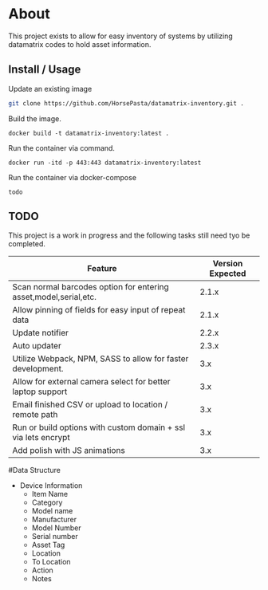 # About
This project exists to allow for easy inventory of systems by utilizing datamatrix codes to hold asset information.

## Install / Usage

Update an existing image
```bash
git clone https://github.com/HorsePasta/datamatrix-inventory.git .
```

Build the image.
```docker
docker build -t datamatrix-inventory:latest .
```

Run the container via command.
```docker
docker run -itd -p 443:443 datamatrix-inventory:latest
```

Run the container via docker-compose
```docker-compose
todo
```


## TODO
This project is a work in progress and the following tasks still need tyo be completed.

| Feature      | Version Expected |
| ----------- | ----------- |
| Scan normal barcodes option for entering asset,model,serial,etc.  | 2.1.x |
| Allow pinning of fields for easy input of repeat data             | 2.1.x |
| Update notifier                                                   | 2.2.x |
| Auto updater                                                      | 2.3.x |
| Utilize Webpack, NPM, SASS to allow for faster development.       | 3.x |
| Allow for external camera select for better laptop support        | 3.x |
| Email finished CSV or upload to location / remote path            | 3.x |
| Run or build options with custom domain + ssl via lets encrypt    | 3.x |
| Add polish with JS animations                                     | 3.x |

#Data Structure
- Device Information
    - Item Name 
    - Category 
    - Model name 
    - Manufacturer 
    - Model Number 
    - Serial number 
    - Asset Tag 
    - Location 
    - To Location 
    - Action 
    - Notes 

